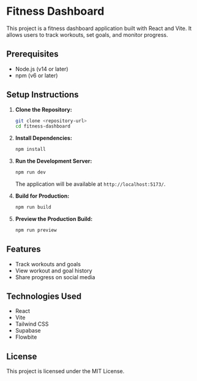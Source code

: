 # Fitness Dashboard

This project is a fitness dashboard application built with React and Vite. It allows users to track workouts, set goals, and monitor progress.

## Prerequisites

- Node.js (v14 or later)
- npm (v6 or later)

## Setup Instructions

1. **Clone the Repository:**
   ```bash
   git clone <repository-url>
   cd fitness-dashboard
   ```

2. **Install Dependencies:**
   ```bash
   npm install
   ```

3. **Run the Development Server:**
   ```bash
   npm run dev
   ```
   The application will be available at `http://localhost:5173/`.

4. **Build for Production:**
   ```bash
   npm run build
   ```

5. **Preview the Production Build:**
   ```bash
   npm run preview
   ```

## Features

- Track workouts and goals
- View workout and goal history
- Share progress on social media

## Technologies Used

- React
- Vite
- Tailwind CSS
- Supabase
- Flowbite

## License

This project is licensed under the MIT License.

